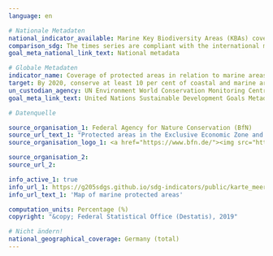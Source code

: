 ```yaml
---
language: en

# Nationale Metadaten
national_indicator_available: Marine Key Biodiversity Areas (KBAs) covered by protected areas<br>Protected marine Areas
comparison_sdg: The times series are compliant with the international metadata description.
goal_meta_national_link_text: National metadata

# Globale Metadaten
indicator_name: Coverage of protected areas in relation to marine areas
target: By 2020, conserve at least 10 per cent of coastal and marine areas, consistent with national and international law and based on the best available scientific information
un_custodian_agency: UN Environment World Conservation Monitoring Centre (UNEP-WCMC), BirdLife International (BLI), International Union for Conservation of Nature (IUCN)
goal_meta_link_text: United Nations Sustainable Development Goals Metadata

# Datenquelle

source_organisation_1: Federal Agency for Nature Conservation (BfN)
source_url_text_1: "Protected areas in the Exclusive Economic Zone and the total extent of the German territorial water"
source_organisation_logo_1: <a href="https://www.bfn.de/"><img src="https://g205sdgs.github.io/sdg-indicators/public/LogosEn/bfn.png" alt="Logo BfN" /></a>

source_organisation_2:
source_url_2:

info_active_1: true
info_url_1: https://g205sdgs.github.io/sdg-indicators/public/karte_meeresschutzgebiete_01_en.pdf
info_url_text_1: 'Map of marine protected areas'

computation_units: Percentage (%)
copyright: "&copy; Federal Statistical Office (Destatis), 2019"

# Nicht ändern!
national_geographical_coverage: Germany (total)
---
```

